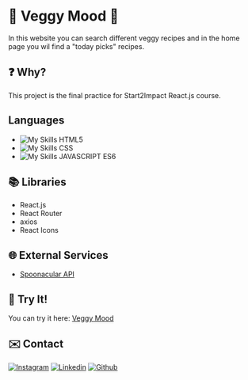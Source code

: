 # :avocado: Veggy Mood :avocado:
In this website you can search different veggy recipes 
and in the home page you wil find a "today picks" recipes.

 ## :question: Why?
This project is the final practice for Start2Impact React.js course. 

## Languages
- ![My Skills](https://skillicons.dev/icons?i=html) HTML5
- ![My Skills](https://skillicons.dev/icons?i=css) CSS
- ![My Skills](https://skillicons.dev/icons?i=js) JAVASCRIPT ES6

## :books: Libraries
- React.js
- React Router
- axios
- React Icons

## :globe_with_meridians: External Services
- [Spoonacular API](https://spoonacular.com/food-api/docs)

## :muscle: Try It!
You can try it here: [Veggy Mood](https://giangy25.github.io/Veggy_Mood/)

## :envelope: Contact
[![Instagram](https://skillicons.dev/icons?i=instagram)](https://www.instagram.com/angiirosi/)
[![Linkedin](https://skillicons.dev/icons?i=linkedin)](https://www.linkedin.com/in/angela-rosace-744925291/)
[![Github](https://skillicons.dev/icons?i=github)](https://github.com/Giangy25?tab=repositories)
 


